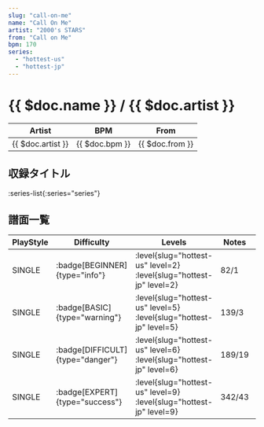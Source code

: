 ```yaml
---
slug: "call-on-me"
name: "Call On Me"
artist: "2000's STARS"
from: "Call on Me"
bpm: 170
series:
  - "hottest-us"
  - "hottest-jp"
---
```


# {{ $doc.name }} / {{ $doc.artist }}

|Artist|BPM|From|
|------|---|----|
|{{ $doc.artist }}|{{ $doc.bpm }}|{{ $doc.from }}|

## 収録タイトル

:series-list{:series="series"}

## 譜面一覧

|PlayStyle|Difficulty|Levels|Notes|Movie|
|---------|----------|------|-----|-----|
|SINGLE| :badge[BEGINNER]{type="info"}|<div class="field is-grouped is-grouped-multiline"> :level{slug="hottest-us" level=2} :level{slug="hottest-jp" level=2}</div>|82/1||
|SINGLE| :badge[BASIC]{type="warning"}|<div class="field is-grouped is-grouped-multiline"> :level{slug="hottest-us" level=5} :level{slug="hottest-jp" level=5}</div>|139/3||
|SINGLE| :badge[DIFFICULT]{type="danger"}|<div class="field is-grouped is-grouped-multiline"> :level{slug="hottest-us" level=6} :level{slug="hottest-jp" level=6}</div>|189/19||
|SINGLE| :badge[EXPERT]{type="success"}|<div class="field is-grouped is-grouped-multiline"> :level{slug="hottest-us" level=9} :level{slug="hottest-jp" level=9}</div>|342/43||
